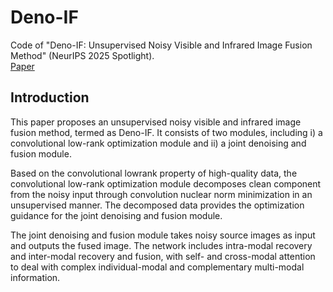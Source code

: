 # Deno-IF
Code of "Deno-IF: Unsupervised Noisy Visible and Infrared Image Fusion Method" (NeurIPS 2025 Spotlight).<br>
[Paper](https://github.com/hanna-xu/Deno-IF/blob/main/paper.pdf)

## Introduction
This paper proposes an unsupervised noisy visible and infrared image fusion method, termed as Deno-IF. It consists of two modules, including i) a convolutional low-rank optimization module and ii) a joint denoising and fusion module. 

Based on the convolutional lowrank property of high-quality data, the convolutional low-rank optimization module decomposes clean
component from the noisy input through convolution nuclear norm minimization in an unsupervised manner. The decomposed data provides the optimization guidance for the joint denoising and fusion module. 

The joint denoising and fusion module takes noisy source images as input and outputs the fused image. The network includes intra-modal recovery and inter-modal recovery and fusion, with self- and cross-modal attention to deal with complex individual-modal and complementary multi-modal information. 
